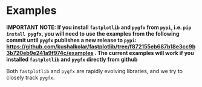 # Examples

**IMPORTANT NOTE: If you install `fastplotlib` and `pygfx` from `pypi`, i.e. `pip install pygfx`, you will need to use the examples from the following commit until `pygfx` publishes a new release to `pypi`: https://github.com/kushalkolar/fastplotlib/tree/f872155eb687b18e3cc9b3b720eb9e241a9f974c/examples . 
The current examples will work if you installed `fastplotlib` and `pygfx` directly from github**

Both `fastplotlib` and `pygfx` are rapidly evolving libraries, and we try to closely track `pygfx`.
